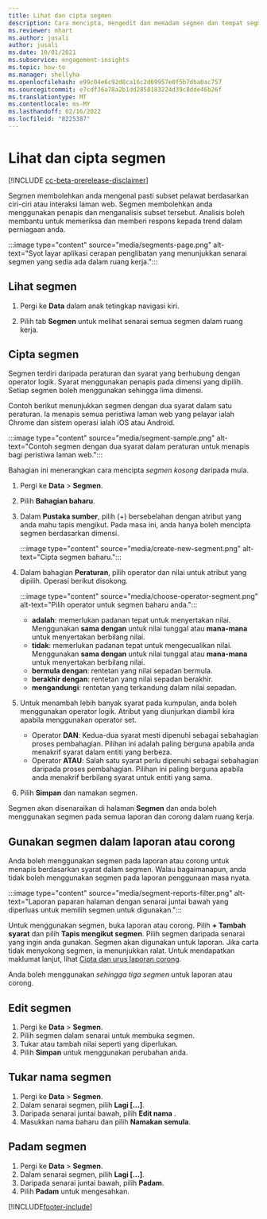 ```yaml
---
title: Lihat dan cipta segmen
description: Cara mencipta, mengedit dan memadam segmen dan tempat segmen digunakan.
ms.reviewer: mhart
ms.author: jusali
author: jusali
ms.date: 10/01/2021
ms.subservice: engagement-insights
ms.topic: how-to
ms.manager: shellyha
ms.openlocfilehash: e99c04e6c92d8ca16c2d69957e0f5b7dba0ac757
ms.sourcegitcommit: e7cdf36a78a2b1dd2850183224d39c8dde46b26f
ms.translationtype: MT
ms.contentlocale: ms-MY
ms.lasthandoff: 02/16/2022
ms.locfileid: "8225387"
---
```

# <a name="view-and-create-segments"></a>Lihat dan cipta segmen

[!INCLUDE [cc-beta-prerelease-disclaimer](includes/cc-beta-prerelease-disclaimer.md)]

Segmen membolehkan anda mengenal pasti subset pelawat berdasarkan ciri-ciri atau interaksi laman web. Segmen membolehkan anda menggunakan penapis dan menganalisis subset tersebut. Analisis boleh membantu untuk memeriksa dan memberi respons kepada trend dalam perniagaan anda. 

:::image type="content" source="media/segments-page.png" alt-text="Syot layar aplikasi cerapan penglibatan yang menunjukkan senarai segmen yang sedia ada dalam ruang kerja.":::

## <a name="view-segments"></a>Lihat segmen

1. Pergi ke **Data** dalam anak tetingkap navigasi kiri. 

1. Pilih tab **Segmen** untuk melihat senarai semua segmen dalam ruang kerja. 

## <a name="create-a-segment"></a>Cipta segmen

Segmen terdiri daripada peraturan dan syarat yang berhubung dengan operator logik. Syarat menggunakan penapis pada dimensi yang dipilih. Setiap segmen boleh menggunakan sehingga lima dimensi.

Contoh berikut menunjukkan segmen dengan dua syarat dalam satu peraturan. Ia menapis semua peristiwa laman web yang pelayar ialah Chrome dan sistem operasi ialah iOS atau Android.

:::image type="content" source="media/segment-sample.png" alt-text="Contoh segmen dengan dua syarat dalam peraturan untuk menapis bagi peristiwa laman web.":::

Bahagian ini menerangkan cara mencipta *segmen kosong* daripada mula.

1. Pergi ke **Data** > **Segmen**.

1. Pilih **Bahagian baharu**.

1. Dalam **Pustaka sumber**, pilih (+) bersebelahan dengan atribut yang anda mahu tapis mengikut. Pada masa ini, anda hanya boleh mencipta segmen berdasarkan dimensi.

   :::image type="content" source="media/create-new-segment.png" alt-text="Cipta segmen baharu.":::

1. Dalam bahagian **Peraturan**, pilih operator dan nilai untuk atribut yang dipilih. Operasi berikut disokong.

   :::image type="content" source="media/choose-operator-segment.png" alt-text="Pilih operator untuk segmen baharu anda.":::

   - **adalah**: memerlukan padanan tepat untuk menyertakan nilai. Menggunakan **sama dengan** untuk nilai tunggal atau **mana-mana** untuk menyertakan berbilang nilai.
   - **tidak**: memerlukan padanan tepat untuk mengecualikan nilai. Menggunakan **sama dengan** untuk nilai tunggal atau **mana-mana** untuk menyertakan berbilang nilai.
   - **bermula dengan**: rentetan yang nilai sepadan bermula.
   - **berakhir dengan**: rentetan yang nilai sepadan berakhir.
   - **mengandungi**: rentetan yang terkandung dalam nilai sepadan.

1. Untuk menambah lebih banyak syarat pada kumpulan, anda boleh menggunakan operator logik. Atribut yang diunjurkan diambil kira apabila menggunakan operator set.
   - Operator **DAN**: Kedua-dua syarat mesti dipenuhi sebagai sebahagian proses pembahagian. Pilihan ini adalah paling berguna apabila anda menakrif syarat dalam entiti yang berbeza.
   - Operator **ATAU**: Salah satu syarat perlu dipenuhi sebagai sebahagian daripada proses pembahagian. Pilihan ini paling berguna apabila anda menakrif berbilang syarat untuk entiti yang sama.

1. Pilih **Simpan** dan namakan segmen. 

Segmen akan disenaraikan di halaman **Segmen** dan anda boleh menggunakan segmen pada semua laporan dan corong dalam ruang kerja.

## <a name="use-a-segment-in-a-report-or-funnel"></a>Gunakan segmen dalam laporan atau corong

Anda boleh menggunakan segmen pada laporan atau corong untuk menapis berdasarkan syarat dalam segmen. Walau bagaimanapun, anda tidak boleh menggunakan segmen pada laporan penggunaan masa nyata.

:::image type="content" source="media/segment-reports-filter.png" alt-text="Laporan paparan halaman dengan senarai juntai bawah yang diperluas untuk memilih segmen untuk digunakan.":::

Untuk menggunakan segmen, buka laporan atau corong. Pilih **+ Tambah syarat** dan pilih **Tapis mengikut segmen**. Pilih segmen daripada senarai yang ingin anda gunakan. Segmen akan digunakan untuk laporan. Jika carta tidak menyokong segmen, ia menunjukkan ralat. Untuk mendapatkan maklumat lanjut, lihat [Cipta dan urus laporan corong](funnel-reports.md).
 
Anda boleh menggunakan *sehingga tiga segmen* untuk laporan atau corong.

## <a name="edit-a-segment"></a>Edit segmen

1. Pergi ke **Data** > **Segmen**.
1. Pilih segmen dalam senarai untuk membuka segmen. 
1. Tukar atau tambah nilai seperti yang diperlukan.
1. Pilih **Simpan** untuk menggunakan perubahan anda.

## <a name="change-the-name-of-a-segment"></a>Tukar nama segmen

1. Pergi ke **Data** > **Segmen**.
1. Dalam senarai segmen, pilih **Lagi [...]**. 
1. Daripada senarai juntai bawah, pilih **Edit nama** .
1. Masukkan nama baharu dan pilih **Namakan semula**.

## <a name="delete-a-segment"></a>Padam segmen

1. Pergi ke **Data** > **Segmen**.
1. Dalam senarai segmen, pilih **Lagi [...]**. 
1. Daripada senarai juntai bawah, pilih **Padam**.
1. Pilih **Padam** untuk mengesahkan.



[!INCLUDE[footer-include](../includes/footer-banner.md)]
